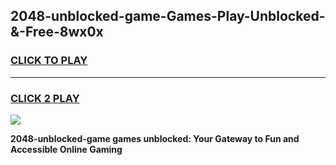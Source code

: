 
## 2048-unblocked-game-Games-Play-Unblocked-&-Free-8wx0x
<h3>
<a href="https://premium76.site?title=2048-unblocked-game&ref=24A">CLICK TO PLAY</a></h3>
<hr>

<h3>
<a href="https://premium76.site?title=2048-unblocked-game&ref=24A">CLICK 2 PLAY</a>
  
</h3>

<a href="https://premium76.site?title=2048-unblocked-game&ref=24A"><img src="https://clearcache.store/games.png"></a>


**2048-unblocked-game games unblocked: Your Gateway to Fun and Accessible Online Gaming**
